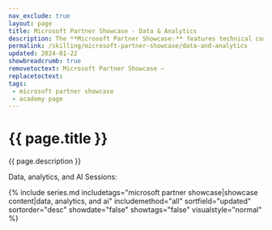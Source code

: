 ```yaml
---
nav_exclude: true
layout: page
title: Microsoft Partner Showcase - Data & Analytics
description: The **Microsoft Partner Showcase💡** features technical conversations with Microsoft Partners and their solutions. Join Microsoft CSAs and Partners from around the world to get their perspectives on the tech industry and go hands-on with their solutions. These videos focus on data, analytics, and AI solutions.
permalink: /skilling/microsoft-partner-showcase/data-and-analytics
updated: 2024-01-22
showbreadcrumb: true
removetoctext: Microsoft Partner Showcase — 
replacetoctext:
tags: 
 - microsoft partner showcase
 - academy page
---
```


# {{ page.title }}

{{ page.description }}

Data, analytics, and AI Sessions:

{% include series.md 
    includetags="microsoft partner showcase|showcase content|data, analytics, and ai" 
    includemethod="all" 
    sortfield="updated" sortorder="desc" showdate="false" 
    showtags="false" visualstyle="normal" 
%}
